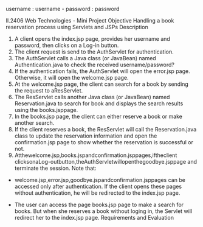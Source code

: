 username : username -
password : password

II.2406 Web Technologies - Mini Project
Objective
Handling a book reservation process using Servlets and JSPs
Description
1. A client opens the index.jsp page, provides her username and password, then clicks on a Log-in button.
2. The client request is send to the AuthServlet for authentication.
3. The AuthServlet calls a Java class (or JavaBean)
named Authentication.java to check the received username/password?
4. If the authentication fails, the AuthServlet will open the error.jsp page.
Otherwise, it will open the welcome.jsp page.
5. At the welcome.jsp page, the client can search for a book by sending the request
to aResServlet.
6. The ResServlet calls another Java class (or JavaBean)
named Reservation.java to search for book and displays the search results
using the books.jsppage.
7. In the books.jsp page, the client can either reserve a book or make another
search.
8. If the client reserves a book, the ResServlet will call
the Reservation.java class to update the reservation information and open the confirmation.jsp page to show whether the reservation is successful or not.
9. Atthewelcome.jsp,books.jspandconfirmation.jsppages,iftheclient clicksonaLog-outbutton,theAuthServletwillopenthegoodbye.jsppage and terminate the session.
Note that:


- welcome.jsp,error.jsp,goodbye.jspandconfirmation.jsppages can be accessed only after authentication. If the client opens these pages without authentication, he will be redirected to the index.jsp page.

-  The user can access the page books.jsp page to make a search for books. But when she reserves a book without loging in, the Servlet will redirect her to the index.jsp page.
Requirements and Evaluation
   
